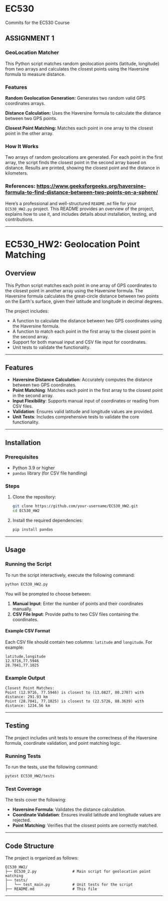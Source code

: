# EC530
Commits for the EC530 Course

## ASSIGNMENT 1
### GeoLocation Matcher
This Python script matches random geolocation points (latitude, longitude) from two arrays and calculates the closest points using the Haversine formula to measure distance.

### Features
__Random Geolocation Generation:__ Generates two random valid GPS coordinates arrays.

__Distance Calculation:__ Uses the Haversine formula to calculate the distance between two GPS points.

__Closest Point Matching:__ Matches each point in one array to the closest point in the other array.

### How It Works
Two arrays of random geolocations are generated.
For each point in the first array, the script finds the closest point in the second array based on distance.
Results are printed, showing the closest point and the distance in kilometers.

### References: https://www.geeksforgeeks.org/haversine-formula-to-find-distance-between-two-points-on-a-sphere/

Here’s a professional and well-structured `README.md` file for your `EC530_HW2.py` project. This README provides an overview of the project, explains how to use it, and includes details about installation, testing, and contributions.

---

# EC530_HW2: Geolocation Point Matching

## Overview
This Python script matches each point in one array of GPS coordinates to the closest point in another array using the Haversine formula. The Haversine formula calculates the great-circle distance between two points on the Earth's surface, given their latitude and longitude in decimal degrees.

The project includes:
- A function to calculate the distance between two GPS coordinates using the Haversine formula.
- A function to match each point in the first array to the closest point in the second array.
- Support for both manual input and CSV file input for coordinates.
- Unit tests to validate the functionality.

---

## Features
- **Haversine Distance Calculation**: Accurately computes the distance between two GPS coordinates.
- **Point Matching**: Matches each point in the first array to the closest point in the second array.
- **Input Flexibility**: Supports manual input of coordinates or reading from CSV files.
- **Validation**: Ensures valid latitude and longitude values are provided.
- **Unit Tests**: Includes comprehensive tests to validate the core functionality.

---

## Installation

### Prerequisites
- Python 3.9 or higher
- `pandas` library (for CSV file handling)

### Steps
1. Clone the repository:
   ```bash
   git clone https://github.com/your-username/EC530_HW2.git
   cd EC530_HW2
   ```

2. Install the required dependencies:
   ```bash
   pip install pandas
   ```

---

## Usage

### Running the Script
To run the script interactively, execute the following command:
```bash
python EC530_HW2.py
```

You will be prompted to choose between:
1. **Manual Input**: Enter the number of points and their coordinates manually.
2. **CSV File Input**: Provide paths to two CSV files containing the coordinates.

#### Example CSV Format
Each CSV file should contain two columns: `latitude` and `longitude`. For example:
```
latitude,longitude
12.9716,77.5946
28.7041,77.1025
```

### Example Output
```
Closest Point Matches:
Point (12.9716, 77.5946) is closest to (13.0827, 80.2707) with distance: 291.93 km
Point (28.7041, 77.1025) is closest to (22.5726, 88.3639) with distance: 1234.56 km
```

---

## Testing
The project includes unit tests to ensure the correctness of the Haversine formula, coordinate validation, and point matching logic.

### Running Tests
To run the tests, use the following command:
```bash
pytest EC530_HW2/tests
```

### Test Coverage
The tests cover the following:
- **Haversine Formula**: Validates the distance calculation.
- **Coordinate Validation**: Ensures invalid latitude and longitude values are rejected.
- **Point Matching**: Verifies that the closest points are correctly matched.

---

## Code Structure
The project is organized as follows:
```
EC530_HW2/
├── EC530_2.py                # Main script for geolocation point matching
├── tests/
│   └── test_main.py          # Unit tests for the script
├── README.md                 # This file
```

---


